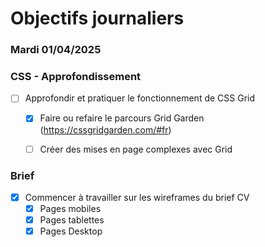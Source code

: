 # Objectifs journaliers

### Mardi 01/04/2025

### CSS - Approfondissement

- [ ] Approfondir et pratiquer le fonctionnement de CSS Grid
  - [x] Faire ou refaire le parcours Grid Garden (https://cssgridgarden.com/#fr)
  - [ ] Créer des mises en page complexes avec Grid


### Brief

- [x] Commencer à travailler sur les wireframes du brief CV
  - [x] Pages mobiles
  - [x] Pages tablettes
  - [x] Pages Desktop
